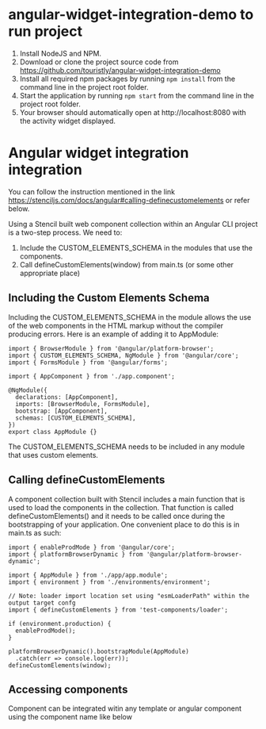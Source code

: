 # angular-widget-integration-demo to run project

1. Install NodeJS and NPM.
2. Download or clone the project source code from https://github.com/touristly/angular-widget-integration-demo
3. Install all required npm packages by running `npm install` from the command line in the project root folder.
4. Start the application by running `npm start` from the command line in the project root folder.
5. Your browser should automatically open at http://localhost:8080 with the activity widget displayed.

# Angular widget integration integration

You can follow the instruction mentioned in the link https://stenciljs.com/docs/angular#calling-definecustomelements or refer below. 

Using a Stencil built web component collection within an Angular CLI project is a two-step process. We need to:

1. Include the CUSTOM_ELEMENTS_SCHEMA in the modules that use the components.
2. Call defineCustomElements(window) from main.ts (or some other appropriate place)

## Including the Custom Elements Schema

Including the CUSTOM_ELEMENTS_SCHEMA in the module allows the use of the web components in the HTML markup without the compiler producing errors. Here is an example of adding it to AppModule:

```
import { BrowserModule } from '@angular/platform-browser';
import { CUSTOM_ELEMENTS_SCHEMA, NgModule } from '@angular/core';
import { FormsModule } from '@angular/forms';

import { AppComponent } from './app.component';

@NgModule({
  declarations: [AppComponent],
  imports: [BrowserModule, FormsModule],
  bootstrap: [AppComponent],
  schemas: [CUSTOM_ELEMENTS_SCHEMA],
})
export class AppModule {}
```

The CUSTOM_ELEMENTS_SCHEMA needs to be included in any module that uses custom elements.

## Calling defineCustomElements

A component collection built with Stencil includes a main function that is used to load the components in the collection. That function is called defineCustomElements() and it needs to be called once during the bootstrapping of your application. One convenient place to do this is in main.ts as such:

```
import { enableProdMode } from '@angular/core';
import { platformBrowserDynamic } from '@angular/platform-browser-dynamic';

import { AppModule } from './app/app.module';
import { environment } from './environments/environment';

// Note: loader import location set using "esmLoaderPath" within the output target confg
import { defineCustomElements } from 'test-components/loader';

if (environment.production) {
  enableProdMode();
}

platformBrowserDynamic().bootstrapModule(AppModule)
  .catch(err => console.log(err));
defineCustomElements(window);
```

## Accessing components

Component can be integrated witin any template or angular component using the component name like below

<activity-search-widget></activity-search-widget>